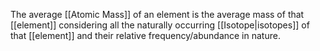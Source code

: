 The average [[Atomic Mass]] of an element is the average mass of that [[element]] considering all the naturally occurring [[Isotope|isotopes]] of that [[element]] and their relative frequency/abundance in nature. 